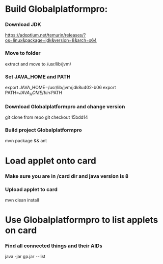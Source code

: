 # Build Globalplatformpro:
### Download JDK
https://adoptium.net/temurin/releases/?os=linux&package=jdk&version=8&arch=x64

### Move to folder
extract and move to /usr/lib/jvm/

### Set JAVA_HOME and PATH
export JAVA_HOME=/usr/lib/jvm/jdk8u402-b06
export PATH=$JAVA_HOME/bin:$PATH

### Download Globalplatformpro and change version
git clone from repo
git checkout 15bdd14

### Build project Globalplatformpro
mvn package && ant


# Load applet onto card
### Make sure you are in /card dir and java version is 8

### Upload applet to card
mvn clean install


# Use Globalplatformpro to list applets on card
### Find all connected things and their AIDs
java -jar gp.jar --list
